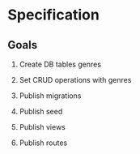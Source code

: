 # Specification
## Goals
1. Create DB tables genres


1. Set CRUD operations with genres
2. Publish migrations
3. Publish seed
4. Publish views
5. Publish routes